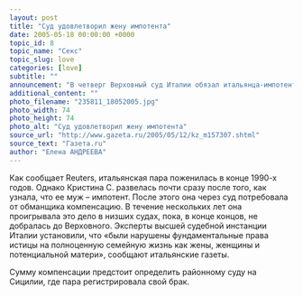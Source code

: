 ```yaml
---
layout: post
title: "Суд удовлетворил жену импотента"
date: 2005-05-18 00:00:00 +0000
topic_id: 8
topic_name: "Секс"
topic_slug: love
categories: [love]
subtitle: ""
announcement: "В четверг Верховный суд Италии обязал итальянца-импотента выплатить компенсацию бывшей жене за сексуальную неудовлетворенность. По мнению Кристины С., «скрыв перед свадьбой свою импотенцию, он отнял у нее право на сексуальное удовлетворение и возможность создания полноценной семьи». Удовлетворения своего иска женщина добивалась более пяти лет."
additional_content: ""
photo_filename: "235811_18052005.jpg"
photo_width: 74
photo_height: 74
photo_alt: "Суд удовлетворил жену импотента"
source_url: "http://www.gazeta.ru/2005/05/12/kz_m157307.shtml"
source_text: "Газета.ru"
author: "Елена АНДРЕЕВА"
---
```

Как сообщает Reuters, итальянская пара поженилась в конце 1990-х годов. Однако Кристина С. развелась почти сразу после того, как узнала, что ее муж – импотент. После этого она через суд потребовала от обманщика компенсацию. В течение нескольких лет она проигрывала это дело в низших судах, пока, в конце концов, не добралась до Верховного. Эксперты высшей судебной инстанции Италии установили, что «были нарушены фундаментальные права истицы на полноценную семейную жизнь как жены, женщины и потенциальной матери», сообщают итальянские газеты.

Сумму компенсации предстоит определить районному суду на Сицилии, где пара регистрировала свой брак.
